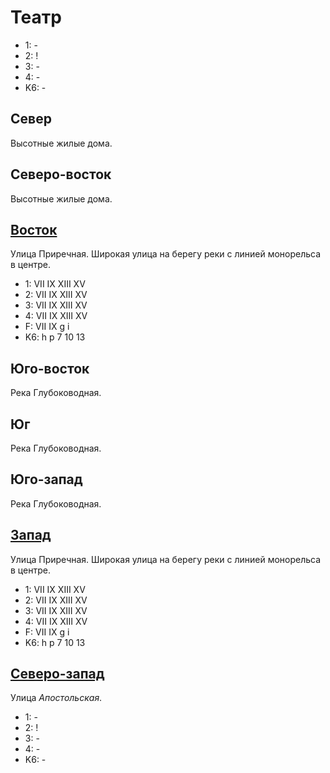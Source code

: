 # Театр

* 1:    -
* 2:    !
* 3:    -
* 4:    -
* K6:   -

## Север

Высотные жилые дома.

## Северо-восток

Высотные жилые дома.

## [Восток](./517115.md)

Улица Приречная.
Широкая улица на берегу реки с линией монорельса в центре.

* 1:    VII IX  XIII    XV
* 2:    VII IX  XIII    XV
* 3:    VII IX  XIII    XV
* 4:    VII IX  XIII    XV
* F:    VII IX
        g   i
* K6:   h   p
        7   10  13

## Юго-восток

Река Глубоководная.

## Юг

Река Глубоководная.

## Юго-запад

Река Глубоководная.

## [Запад](./510115.md)

Улица Приречная.
Широкая улица на берегу реки с линией монорельса в центре.

* 1:    VII IX  XIII    XV
* 2:    VII IX  XIII    XV
* 3:    VII IX  XIII    XV
* 4:    VII IX  XIII    XV
* F:    VII IX
        g   i
* K6:   h   p
        7   10  13

## [Северо-запад](./510100.md)

Улица *Апостольская*.

* 1:    -
* 2:    !
* 3:    -
* 4:    -
* K6:   -

